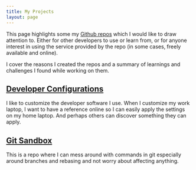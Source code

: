 ```yaml
---
title: My Projects
layout: page
---
```


This page highlights some my [Github repos](https://github.com/MichaelCurrin?tab=repositories) which I would like to draw attention to. Either for other developers to use or learn from, or for anyone interest in using the service provided by the repo (in some cases, freely available and online).

I cover the reasons I created the repos and a summary of learnings and challenges I found while working on them.


## [Developer Configurations](https://github.com/MichaelCurrin/developer_configurations)

I like to customize the developer software I use. When I customize my work laptop, I want to have a reference online so I can easily apply the settings on my home laptop. And perhaps others can discover something they can apply.

## [Git Sandbox](https://github.com/MichaelCurrin/git-sandbox)

This is a repo where I can mess around with commands in git especially around branches and rebasing and not worry about affecting anything.
